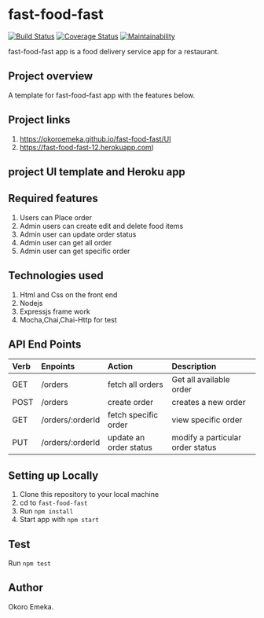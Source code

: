# fast-food-fast

[![Build Status](https://travis-ci.org/okoroemeka/fast-food-fast.svg?branch=develop)](https://travis-ci.org/okoroemeka/fast-food-fast)  [![Coverage Status](https://coveralls.io/repos/github/okoroemeka/fast-food-fast/badge.svg)](https://coveralls.io/github/okoroemeka/fast-food-fast)  [![Maintainability](https://api.codeclimate.com/v1/badges/110dddcd1a88478f06b0/maintainability)](https://codeclimate.com/github/okoroemeka/fast-food-fast/maintainability)

fast-food-fast app is a food delivery service app for a restaurant.

<!-- [![okoroemeka.github.io/fast-food-fast/UI]: (https://okoroemeka.github.io/fast-food-fast/UI)]
[![fast-food-fast-12.herokuapp.com]: (//https://fast-food-fast-12.herokuapp.com)] -->
## Project overview 
A template for fast-food-fast app with the features below.
## Project links
1. https://okoroemeka.github.io/fast-food-fast/UI
2. https://fast-food-fast-12.herokuapp.com)


## project UI template and Heroku app

## Required features

1. Users can Place order
2. Admin users can create edit and delete food items
3. Admin user can update order status 
4. Admin user can get all order
5. Admin user can get specific order

## Technologies used

1. Html and Css on the front end
2. Nodejs
3. Expressjs frame work
4. Mocha,Chai,Chai-Http for test

## API End Points

|Verb   |Enpoints                           | Action               | Description                    |
|:------|:----------------------------------|:---------------------|:-------------------------------|
|GET    |/orders                            |fetch all orders      |Get all available order         |
|POST   |/orders                            |create order          |creates a new order             |
|GET    |/orders/:orderId                   |fetch specific order  |view specific order             |
|PUT    |/orders/:orderId                   |update an order status|modify a particular order status|

## Setting up Locally

1. Clone this repository to your local machine
2. cd to `fast-food-fast`
3. Run `npm install`
4. Start app with `npm start`

## Test 

Run `npm test`

## Author

Okoro Emeka.